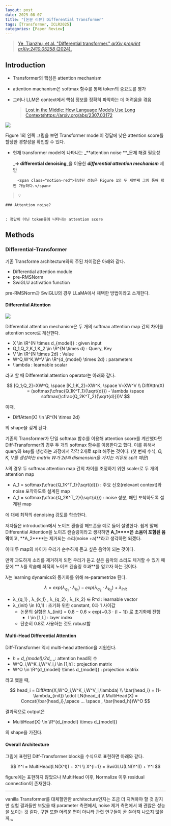 ```yaml
---
layout: post
date: 2025-08-07
title: "[논문 리뷰] Differential Transformer"
tags: [Transformer, ICLR2025]
categories: [Paper Review]
---
```


> [Ye, Tianzhu, et al. "Differential transformer." ](https://arxiv.org/abs/2410.05258)[_arXiv preprint arXiv:2410.05258_](https://arxiv.org/abs/2410.05258)[ (2024).](https://arxiv.org/abs/2410.05258)



## Introduction

- Transformer의 핵심은 attention mechanism
- attention machanism은 softmax 함수를 통해 token의 중요도를 평가
- 그러나 LLM은 context에서 핵심 정보를 정확히 파악하는 데 어려움을 겪음

	> [Lost in the Middle: How Language Models Use Long Contextshttps://arxiv.org/abs/2307.03172](https://arxiv.org/abs/2307.03172)


![](https://prod-files-secure.s3.us-west-2.amazonaws.com/542b861c-36a8-4051-84e5-8804b6728dba/9083ea56-691a-4752-ae26-47f403431ac8/image.png?X-Amz-Algorithm=AWS4-HMAC-SHA256&X-Amz-Content-Sha256=UNSIGNED-PAYLOAD&X-Amz-Credential=ASIAZI2LB466SLNN2KKB%2F20250912%2Fus-west-2%2Fs3%2Faws4_request&X-Amz-Date=20250912T160113Z&X-Amz-Expires=3600&X-Amz-Security-Token=IQoJb3JpZ2luX2VjELf%2F%2F%2F%2F%2F%2F%2F%2F%2F%2FwEaCXVzLXdlc3QtMiJHMEUCIETZTG87hKw9UjWaG5DGebTaGFW6keYouUMFFrPvS4%2BWAiEAwooS482QRIY46Lplz2pC1aSd8Bk1Ajqop%2Fi1IfVC%2FK8q%2FwMIMBAAGgw2Mzc0MjMxODM4MDUiDMeOcwAMZ8pUcAxfuSrcAxIKQpknZyDD6jdjcVrddnG2Lo1DrAT125OwEOPmd1PyAkCLU2SOvdHWld599JhAvhg9G7BArwr6uC3%2Br9CHlGHcO2nySd%2F%2B6qwJyRlZYzrnRq8tQCrY2jfxkaIuC81BZWsTbl6pYeMSQLRADDm4GMQFnqlZx67Ju8XWpUobLOtQellw2FI1quSeU7XQfUscWYw4yf%2FxcRQe2dfFcQEWp6ef2zLf1F0wReVM4ub9Ng9tbDHqXJf6Jwcw5bFiLVHzFJ07pZSpskymzLNQdiit52cUwcvYqoEDtzTFDDcrWqZZ7my4WQTExqdu8HZQlISdf3zebp2wqyBKkGSkhhKS43DaIeDUX8yRZotfN7BkAOZ3ROJ6kvWzdYYqqSYSh59qysm34GeC7fuVOGv%2FxrJcEN5Bq3CNvrI4h1AUBYY7KeS5YwORs1Z%2Fmz4S%2FbZPTEzJ7pxR%2F8JZArXMiuuMXIaTOhw0CCUOcLdgxEMcn%2BrBjL5As5Z7izq%2FMEovFQHHLUmbG9ARRHKMCrrnlnNv6NdTcK7RTwtTA%2F0rsgEDtuG7hxtha0p80rzZax94w7WujIKIB7ttwQXn3qmPU4Qty%2B%2BuQ5W893Z%2B7%2BLwXyX4Sf%2BQOZDKpjm2rHjgb3XXWJl0MM7jkMYGOqUBr4r3n9BJ4FPwrQasRz3G9BBM6jTubdAgCaEALSoGC3Ep5ondLYZaFcNlSFIkqa8qeaFRYhOgxTmkYajUgJM1T3k%2Bo1XkUFw7tSY%2FLeK%2Bjkt3hnxkrvGUYZnWRnl4aXafRCV%2FSNmh2dMXJo4k0j9DzI9GTlIqWZ5eOPs1TccfCt33ojBzrOxNG1DN%2BKh0SZLxdrE9dLMfd%2F1PVGGuaH4PATRqkJ%2B5&X-Amz-Signature=98bbb35befcee6318fd6050d6ac8b9359d80c2b60cb0be94f32bfc05b5bd14f3&X-Amz-SignedHeaders=host&x-amz-checksum-mode=ENABLED&x-id=GetObject)


Figure 1의 왼쪽 그림을 보면 Transformer model이 정답에 낮은 attention score를 할당한 경향성을 확인할 수 있다.

- 현재 transformer model에 나타나는 _**attention noise **_문제 해결 필요성

	_**→ differential denoising**_을 이용한 _**differential attention mechanism**_ 제안


		<span class="notion-red">향상된 성능은 Figure 1의 두 세번째 그림 통해 확인 가능하다.</span>


> 💡 


	### Attention noise?


	: 정답이 아닌 token들에 나타나는 attention score



## Methods



### Differential-Transformer


기존 Transforme architecture와의 주된 차이점은 아래와 같다.

- Differential attention module
- pre-RMSNorm
- SwiGLU activation function

pre-RMSNorm과 SwiGLU의 경우 LLaMA에서 채택한 방법이라고 소개한다.



#### Differential Attention


![](https://prod-files-secure.s3.us-west-2.amazonaws.com/542b861c-36a8-4051-84e5-8804b6728dba/116d70b2-1963-4810-9167-f4c7d8a06e8f/image.png?X-Amz-Algorithm=AWS4-HMAC-SHA256&X-Amz-Content-Sha256=UNSIGNED-PAYLOAD&X-Amz-Credential=ASIAZI2LB466SLNN2KKB%2F20250912%2Fus-west-2%2Fs3%2Faws4_request&X-Amz-Date=20250912T160113Z&X-Amz-Expires=3600&X-Amz-Security-Token=IQoJb3JpZ2luX2VjELf%2F%2F%2F%2F%2F%2F%2F%2F%2F%2FwEaCXVzLXdlc3QtMiJHMEUCIETZTG87hKw9UjWaG5DGebTaGFW6keYouUMFFrPvS4%2BWAiEAwooS482QRIY46Lplz2pC1aSd8Bk1Ajqop%2Fi1IfVC%2FK8q%2FwMIMBAAGgw2Mzc0MjMxODM4MDUiDMeOcwAMZ8pUcAxfuSrcAxIKQpknZyDD6jdjcVrddnG2Lo1DrAT125OwEOPmd1PyAkCLU2SOvdHWld599JhAvhg9G7BArwr6uC3%2Br9CHlGHcO2nySd%2F%2B6qwJyRlZYzrnRq8tQCrY2jfxkaIuC81BZWsTbl6pYeMSQLRADDm4GMQFnqlZx67Ju8XWpUobLOtQellw2FI1quSeU7XQfUscWYw4yf%2FxcRQe2dfFcQEWp6ef2zLf1F0wReVM4ub9Ng9tbDHqXJf6Jwcw5bFiLVHzFJ07pZSpskymzLNQdiit52cUwcvYqoEDtzTFDDcrWqZZ7my4WQTExqdu8HZQlISdf3zebp2wqyBKkGSkhhKS43DaIeDUX8yRZotfN7BkAOZ3ROJ6kvWzdYYqqSYSh59qysm34GeC7fuVOGv%2FxrJcEN5Bq3CNvrI4h1AUBYY7KeS5YwORs1Z%2Fmz4S%2FbZPTEzJ7pxR%2F8JZArXMiuuMXIaTOhw0CCUOcLdgxEMcn%2BrBjL5As5Z7izq%2FMEovFQHHLUmbG9ARRHKMCrrnlnNv6NdTcK7RTwtTA%2F0rsgEDtuG7hxtha0p80rzZax94w7WujIKIB7ttwQXn3qmPU4Qty%2B%2BuQ5W893Z%2B7%2BLwXyX4Sf%2BQOZDKpjm2rHjgb3XXWJl0MM7jkMYGOqUBr4r3n9BJ4FPwrQasRz3G9BBM6jTubdAgCaEALSoGC3Ep5ondLYZaFcNlSFIkqa8qeaFRYhOgxTmkYajUgJM1T3k%2Bo1XkUFw7tSY%2FLeK%2Bjkt3hnxkrvGUYZnWRnl4aXafRCV%2FSNmh2dMXJo4k0j9DzI9GTlIqWZ5eOPs1TccfCt33ojBzrOxNG1DN%2BKh0SZLxdrE9dLMfd%2F1PVGGuaH4PATRqkJ%2B5&X-Amz-Signature=481007ca6a5894d08e9ab089b6a4abe2ac8067bfd4f2de6a0cc398cda90ce3b3&X-Amz-SignedHeaders=host&x-amz-checksum-mode=ENABLED&x-id=GetObject)


Differential attention mechanism은 두 개의 softmax attention map 간의 차이를 attention score로 계산한다.

- X \in \R^{N \times d\_{model}} : given input
- Q\_1,Q\_2,K\_1,K\_2 \in \R^{N \times d} : Query, Key
- V \in \R^{N \times 2d} : Value
- W^Q,W^K,W^V \in \R^{d\_{model} \times 2d} : parameters
- \lambda : learnable scalar

라고 할 때 Differential attention operator는 아래와 같다.


$$
[Q_1;Q_2]=XW^Q, \space [K_1;K_2]=XW^K, \space V=XW^V \\
DiffAttn(X) = (softmax(\cfrac{Q_1K^T_1}{\sqrt{d}}) - \lambda \space softmax(\cfrac{Q_2K^T_2}{\sqrt{d}}))V
$$


이때,

- DiffAtten(X) \in \R^{N \times 2d}

의 shape을 갖게 된다.


기존의 Transformer가 단일 softmax 함수를 이용해 attention score를 계산했다면 Diff-Transformer의 경우 두 개의 softmax 함수를 이용한다고 했다. 이를 위해서 query와 key를 생성하는 과정에서 각각 2개로 split 해주는 것이다. <span class="notion-red">(첫 번째 수식, </span><span class="notion-red">_Q, K, V를 생성하는 matrix W가 2d의 dismension을 가지는 이유도 split 때문_</span><span class="notion-red">)</span>


 λ의 경우 두 softmax attention map 간의 차이를 조정하기 위한 scaler로 두 개의 attention map

- A\_1 = softmax(\cfrac{Q\_1K^T\_1}{\sqrt{d}}) : 주요 신호(relevant context)와 noise 포착하도록 설계된 map
- A\_1 = softmax(\cfrac{Q\_2K^T\_2}{\sqrt{d}}) : noise 성분, 패턴 포착하도록 설계된 map 

에 대해 최적의 denoising 강도를 학습한다.


저자들은 introduction에서 노이즈 캔슬링 헤드폰을 예로 들어 설명한다. 쉽게 말해 Differential Attention을 노이즈 캔슬링이라고 생각하면 **A\_1****은 소음이 포함된 음악**이고, **A\_2****는 제거되는 소리(noise +a)**라고 생각하면 되겠다. 


이때 두 map의 차이가 우리가 순수하게 듣고 싶은 음악이 되는 것이다. 


만약 과도하게 소리를 제거하게 되면 우리가 듣고 싶은 음악의 소리도 제거할 수 있기 때문에 ** λ를 학습해 최적의 노이즈 캔슬링 효과**를 얻고자 하는 것이다.


λ는 learning dynamics와 동기화를 위해 re-parametrize 된다.


$$
\lambda = exp(\lambda_{q_1} \cdot \lambda_{k_1}) - exp(\lambda_{q_2} \cdot \lambda_{k_2}) + \lambda_{init}
$$

- λ\_{q\_1} , λ\_{k\_1} , λ\_{q\_2} , λ\_{k\_2} ∈ R^d : learnable vector
- λ\_{init} \in (0,1) : 초기화 위한 constant, 0과 1 사이값
	- 논문의 실험은 λ\_{init} = 0.8 − 0.6 × exp(−0.3 · (l − 1)) 로 초기화해 진행
		- l \in [1,L] : layer index
	- 단순히 0.8로 사용하는 것도 robust함


#### **Multi-Head Differential Attention**


Diff-Transformer 역시 multi-head attention을 지원한다.

- _h = d\_{model}/2d__ _: attention head의 수
- W^Q\_i,W^K\_i,W^V\_i,i \in [1,h] : projection matrix
- W^O \in \R^{d\_{model} \times d\_{model}} : projection matrix

라고 했을 때,


$$
head_i = DiffAttn(X;W^Q_i,W^K_i,W^V_i,\lambda) \\
\bar{head_i} = (1-\lambda_{init}) \cdot LN(head_i) \\
MultiHead(X) = Concat(\bar{head_i},\space ... \space , \bar{head_h})W^O
$$


결과적으로 output은

- MultiHead(X) \in \R^{d\_{model} \times d\_{model}}

의 shape을 가진다.



#### Overall Architecture


그림에 표현된 Diff-Transformer block을 수식으로 표현하면 아래와 같다.


$$
Y^l = MultiHead(LN(X^l)) + X^l \\
X^{l+1} = SwiGLU(LN(Y^l)) + Y^l
$$


figure에는 표현하지 않았으나 MultiHead 이후, Normalize 이후 residual connection이 존재한다.


---


vanilla Transformer를 대체할만한 architecture인지는 조금 더 지켜봐야 할 것 같지만 실험 결과들만 보았을 때 parameter 측면에서, noise 제거 측면에서 꽤 괜찮은 성능을 보이는 것 같다. 구현 또한 어려운 편이 아니라 관련 연구들이 곧 쏟아져 나오지 않을까,,,


